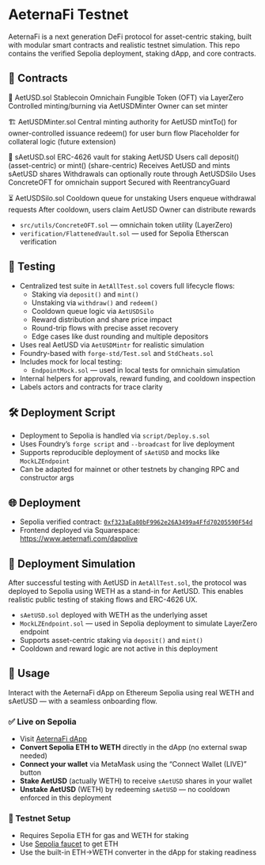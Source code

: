 # AeternaFi Testnet
AeternaFi is a next generation DeFi protocol for asset-centric staking, built with modular smart contracts and realistic testnet simulation. This repo contains the verified Sepolia deployment, staking dApp, and core contracts.

## 🧩 Contracts
🔐 AetUSD.sol
Stablecoin
Omnichain Fungible Token (OFT) via LayerZero
Controlled minting/burning via AetUSDMinter
Owner can set minter

🏗️ AetUSDMinter.sol
Central minting authority for AetUSD
mintTo() for owner-controlled issuance
redeem() for user burn flow
Placeholder for collateral logic (future extension)

🏦 sAetUSD.sol
ERC-4626 vault for staking AetUSD
Users call deposit() (asset-centric) or mint() (share-centric)
Receives AetUSD and mints sAetUSD shares
Withdrawals can optionally route through AetUSDSilo
Uses ConcreteOFT for omnichain support
Secured with ReentrancyGuard

⏳ AetUSDSilo.sol
Cooldown queue for unstaking
Users enqueue withdrawal requests
After cooldown, users claim AetUSD
Owner can distribute rewards

- `src/utils/ConcreteOFT.sol` — omnichain token utility (LayerZero)
- `verification/FlattenedVault.sol` — used for Sepolia Etherscan verification

## 🧪 Testing
- Centralized test suite in `AetAllTest.sol` covers full lifecycle flows:
  - Staking via `deposit()` and `mint()`
  - Unstaking via `withdraw()` and `redeem()`
  - Cooldown queue logic via `AetUSDSilo`
  - Reward distribution and share price impact
  - Round-trip flows with precise asset recovery
  - Edge cases like dust rounding and multiple depositors
- Uses real AetUSD via `AetUSDMintr` for realistic simulation
- Foundry-based with `forge-std/Test.sol` and `StdCheats.sol`
- Includes mock for local testing:
  - `EndpointMock.sol` — used in local tests for omnichain simulation
- Internal helpers for approvals, reward funding, and cooldown inspection
- Labels actors and contracts for trace clarity

## 🛠 Deployment Script
- Deployment to Sepolia is handled via `script/Deploy.s.sol`
- Uses Foundry’s `forge script` and `--broadcast` for live deployment
- Supports reproducible deployment of `sAetUSD` and mocks like `MockLZEndpoint`
- Can be adapted for mainnet or other testnets by changing RPC and constructor args

## 🌐 Deployment
- Sepolia verified contract: [`0xf323aEa80bF9962e26A3499a4Ffd70205590F54d`](https://sepolia.etherscan.io/address/0xf323aEa80bF9962e26A3499a4Ffd70205590F54d#code)
- Frontend deployed via Squarespace: https://www.aeternafi.com/dapplive

## 🧪 Deployment Simulation
After successful testing with AetUSD in `AetAllTest.sol`, the protocol was deployed to Sepolia using WETH as a stand-in for AetUSD. This enables realistic public testing of staking flows and ERC-4626 UX.
- `sAetUSD.sol` deployed with WETH as the underlying asset
- `MockLZEndpoint.sol` — used in Sepolia deployment to simulate LayerZero endpoint
- Supports asset-centric staking via `deposit()` and `mint()`
- Cooldown and reward logic are not active in this deployment

## 🚀 Usage
Interact with the AeternaFi dApp on Ethereum Sepolia using real WETH and sAetUSD — with a seamless onboarding flow.

### ✅ Live on Sepolia
- Visit [AeternaFi dApp](https://www.aeternafi.com/dapplive)
- **Convert Sepolia ETH to WETH** directly in the dApp (no external swap needed)
- **Connect your wallet** via MetaMask using the “Connect Wallet (LIVE)” button
- **Stake AetUSD** (actually WETH) to receive `sAetUSD` shares in your wallet
- **Unstake AetUSD** (WETH) by redeeming `sAetUSD` — no cooldown enforced in this deployment

### 🧪 Testnet Setup
- Requires Sepolia ETH for gas and WETH for staking
- Use [Sepolia faucet](https://sepoliafaucet.com) to get ETH
- Use the built-in ETH→WETH converter in the dApp for staking readiness